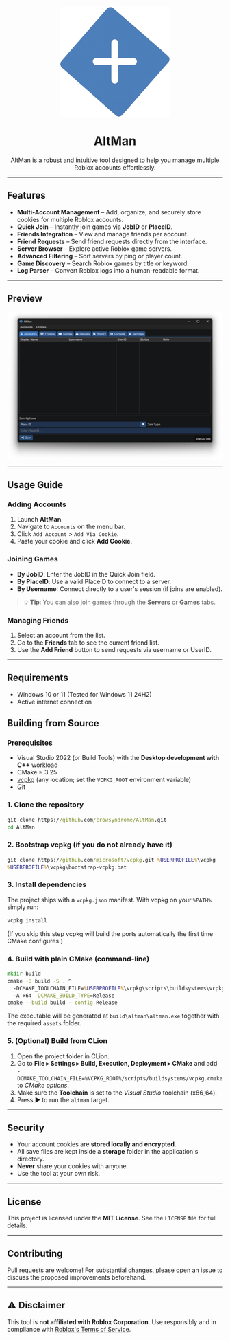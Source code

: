 <div align="center">
    <img src="src/assets/images/256x256.png" 
            alt="Picture" 
            width="256" 
            height="256" 
            style="display: block; margin: 0 auto" />

<h1>AltMan</h1>
<p>AltMan is a robust and intuitive tool designed to help you manage multiple Roblox accounts effortlessly.
</p>
</div>

---

## Features

- **Multi-Account Management** – Add, organize, and securely store cookies for multiple Roblox accounts.
- **Quick Join** – Instantly join games via **JobID** or **PlaceID**.
- **Friends Integration** – View and manage friends per account.
- **Friend Requests** – Send friend requests directly from the interface.
- **Server Browser** – Explore active Roblox game servers.
- **Advanced Filtering** – Sort servers by ping or player count.
- **Game Discovery** – Search Roblox games by title or keyword.
- **Log Parser** – Convert Roblox logs into a human-readable format.

---

## Preview

![AltMan Preview](src/assets/images/screenshot.png)

---

## Usage Guide

### Adding Accounts

1. Launch **AltMan**.
2. Navigate to `Accounts` on the menu bar.
3. Click `Add Account` > `Add Via Cookie`.
4. Paste your cookie and click **Add Cookie**.

### Joining Games

- **By JobID**: Enter the JobID in the Quick Join field.
- **By PlaceID**: Use a valid PlaceID to connect to a server.
- **By Username**: Connect directly to a user's session (if joins are enabled).

> 💡 **Tip**: You can also join games through the **Servers** or **Games** tabs.

### Managing Friends

1. Select an account from the list.
2. Go to the **Friends** tab to see the current friend list.
3. Use the **Add Friend** button to send requests via username or UserID.

---

## Requirements

- Windows 10 or 11 (Tested for Windows 11 24H2)
- Active internet connection

## Building from Source

### Prerequisites

- Visual Studio 2022 (or Build Tools) with the **Desktop development with C++** workload
- CMake ≥ 3.25
- [vcpkg](https://github.com/microsoft/vcpkg) (any location; set the `VCPKG_ROOT` environment variable)
- Git

### 1. Clone the repository

```bat
git clone https://github.com/crowsyndrome/AltMan.git
cd AltMan
```

### 2. Bootstrap vcpkg (if you do not already have it)

```bat
git clone https://github.com/microsoft/vcpkg.git %USERPROFILE%\vcpkg
%USERPROFILE%\vcpkg\bootstrap-vcpkg.bat
```

### 3. Install dependencies

The project ships with a `vcpkg.json` manifest. With vcpkg on your `%PATH%` simply run:

```bat
vcpkg install
```

(If you skip this step vcpkg will build the ports automatically the first time CMake configures.)

### 4. Build with plain CMake (command-line)

```bat
mkdir build
cmake -B build -S . ^
  -DCMAKE_TOOLCHAIN_FILE=%USERPROFILE%\vcpkg\scripts\buildsystems\vcpkg.cmake ^
  -A x64 -DCMAKE_BUILD_TYPE=Release
cmake --build build --config Release
```

The executable will be generated at `build\altman\altman.exe` together with the required `assets` folder.

### 5. (Optional) Build from CLion

1. Open the project folder in CLion.
2. Go to **File ▸ Settings ▸ Build, Execution, Deployment ▸ CMake** and add  
   `-DCMAKE_TOOLCHAIN_FILE=%VCPKG_ROOT%/scripts/buildsystems/vcpkg.cmake` to _CMake options_.
3. Make sure the **Toolchain** is set to the _Visual Studio_ toolchain (x86_64).
4. Press ▶️ to run the `altman` target.

---

## Security

- Your account cookies are **stored locally and encrypted**.
- All save files are kept inside a **storage** folder in the application's directory.
- **Never** share your cookies with anyone.
- Use the tool at your own risk.

---

## License

This project is licensed under the **MIT License**. See the `LICENSE` file for full details.

---

## Contributing

Pull requests are welcome! For substantial changes, please open an issue to discuss the proposed improvements
beforehand.

---

## ⚠️ Disclaimer

This tool is **not affiliated with Roblox Corporation**. Use responsibly and in compliance
with [Roblox's Terms of Service](https://en.help.roblox.com/hc/en-us/articles/203313410-Roblox-Terms-of-Use).
